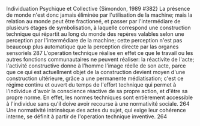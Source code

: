 ﻿Individuation Psychique et Collective
{Simondon, 1989 #382}
La présence de monde n'est donc jamais éliminée par l'utilisation de la machine; mais la relation au monde peut être fractioneé, et passer par l'intermédiare de plusieurs étages de symbolisation, à laquelle correspond une construction technique qui répartit au long du monde des repères valables selon une perception par l'intermédiare de la machine; cette perception n'est pas beaucoup plus automatique que la perception directe par las organes sensoriels 287
L'operation technique réalise en effet ce que le travail ou les autres fonctions communautaires ne peuvent réaliser: la réactivite de l'acte; l'activité constructive donne à l'homme l'image réelle de son acte, parce que ce qui est actuellment objet de la construction devient moyen d'une construction ultérieure, grâce a une permanente médiatisation; c'est ce régime continu et ouvert du temps de l'effort technique qui permet à l'individue d'avoir la conscience réactive de sa propre action, et d'être sa propre norme. En effet, les normes techniques sont entièrement accessible à l'individue sans qu'il doive avoir recourse à une normativité sociale. 264
Une normativité intrinsèque des actes du sujet, qui exige leur cohérence interne, se définit à partir de l'operation technique inventive. 264
